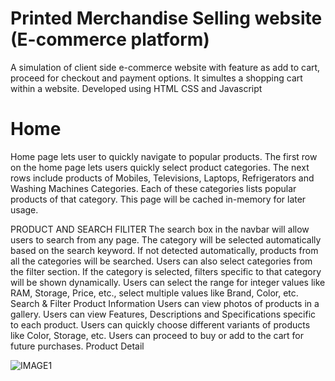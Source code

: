 # Printed Merchandise Selling website (E-commerce platform)
  A simulation of client side e-commerce website with feature as add to cart, proceed for checkout and payment options. It simultes a shopping cart within a website. Developed using HTML CSS and Javascript

# Home
Home page lets user to quickly navigate to popular products.
The first row on the home page lets users quickly select product categories.
The next rows include products of Mobiles, Televisions, Laptops, Refrigerators and Washing Machines Categories.
Each of these categories lists popular products of that category.
This page will be cached in-memory for later usage.

PRODUCT AND SEARCH FILITER
The search box in the navbar will allow users to search from any page.
The category will be selected automatically based on the search keyword. If not detected automatically, products from all the categories will be searched.
Users can also select categories from the filter section.
If the category is selected, filters specific to that category will be shown dynamically.
Users can select the range for integer values like RAM, Storage, Price, etc., select multiple values like Brand, Color, etc. Search & Filter
Product Information
Users can view photos of products in a gallery.
Users can view Features, Descriptions and Specifications specific to each product.
Users can quickly choose different variants of products like Color, Storage, etc.
Users can proceed to buy or add to the cart for future purchases. Product Detail

![IMAGE1](https://user-images.githubusercontent.com/97220160/185063458-c0f1ae6e-b957-4381-9839-298ece43657f.png)
